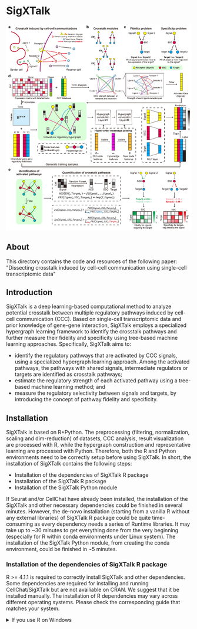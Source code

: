 # SigXTalk
![Figure](/Fig1.jpg)
## About
This directory contains the code and resources of the following paper:
"Dissecting crosstalk induced by cell-cell communication using single-cell transcriptomic data"

## Introduction
SigXTalk is a deep learning-based computational method to analyze potential crosstalk between multiple regulatory pathways induced by cell-cell communication (CCC). Based on single-cell transcriptomic data and prior knowledge of gene-gene interaction, SigXTalk employs a specialized hypergraph learning framework to identify the crosstalk pathways and further measure their fidelity and specificity using tree-based machine learning approaches. Specifically, SigXTalk aims to:
- identify the regulatory pathways that are activated by CCC signals, using a specialized hypergraph learning approach. Among the activated pathways, the pathways with shared signals, intermediate regulators or targets are identified as crosstalk pathways;
- estimate the regulatory strength of each activated pathway using a tree-based machine learning method; and 
- measure the regulatory selectivity between signals and targets, by introducing the concept of pathway fidelity and specificity.

## Installation
SigXTalk is based on R+Python. The preprocessing (filtering, normalization, scaling and dim-reduction) of datasets, CCC analysis, result visualization are processed with R, while the hypergraph construction and representative learning are processed with Python. Therefore, both the R and Python environments need to be correctly setup before using SigXTalk. In short, the installation of SigXTalk contains the following steps:
- Installation of the dependencies of SigXTalk R package
- Installation of the SigXTalk R package
- Installation of the SigXTalk Python module

If Seurat and/or CellChat have already been installed, the installation of the SigXTalk and other necessary dependencies could be finished in several minutes. However, the de-novo installation (starting from a vanilla R without any external libraries) of SigXTalk R package could be quite time-consuming as every dependency needs a series of Runtime libraries. It may take up to ~30 minutes to get everything done from the very beginning (especially for R within conda environments under Linux system).
The installation of the SigXTalk Python module, from creating the conda environment, could be finished in ~5 minutes.


### Installation of the dependencies of SigXTalk R package
R >= 4.1.1 is required to correctly install SigXTalk and other dependencies.
Some dependencies are required for installing and running CellChat/SigXTalk but are not availiable on CRAN. We suggest that it be installed manually.
The installation of R dependencies may vary across different operating systems. Please check the corresponding guide that matches your system.

<details>
  <summary>If you use R on Windows</summary>
If you haven't installed Rtools on Windows (which is usually not automatically installed with R), please see [here](https://cran.r-project.org/bin/windows/Rtools/).
Some dependencies are required for installing and running CellChat/SigXTalk but are not availiable on CRAN. We suggest that it be installed manually.
  ```
  if (!require("devtools", quietly = TRUE))
      install.packages("devtools")  # If you haven't installed devtools before, it may take several minutes.
  
  package_list <- c("Biobase","BiocNeighbors","ComplexHeatmap","BiocGenerics")
  if (!require("BiocManager", quietly = TRUE))
      install.packages("BiocManager") 
  BiocManager::install(package_list)
  ```
</details>
```

<details>
  <summary>MacOS users</summary>
```
if (!require("devtools", quietly = TRUE))
    install.packages("devtools")  # If you haven't installed devtools before, it may take several minutes.

package_list <- c("Biobase","BiocNeighbors","ComplexHeatmap","BiocGenerics")
if (!require("BiocManager", quietly = TRUE))
    install.packages("BiocManager") 
BiocManager::install(package_list)
```

</details>
```
<details>
  <summary>Windows users</summary>
If you haven't installed Rtools on Windows (which is usually not automatically installed with R), please see [here](https://cran.r-project.org/bin/windows/Rtools/).
Some dependencies are required for installing and running CellChat/SigXTalk but are not availiable on CRAN. We suggest that it be installed manually.
  ```
  if (!require("devtools", quietly = TRUE))
      install.packages("devtools")  # If you haven't installed devtools before, it may take several minutes.
  
  package_list <- c("Biobase","BiocNeighbors","ComplexHeatmap","BiocGenerics")
  if (!require("BiocManager", quietly = TRUE))
      install.packages("BiocManager") 
  BiocManager::install(package_list)
  ```
</details>
```

* If you are using R within a conda/mamba environment (especially if R is newly installed), the installation of dependencies (especially Seurat and CellChat) may become quite time-consuming and even annoying. You need to install additional libraries using command lines (not in R) before installing the dependencies:
```
conda install -c conda-forge \
  r-devtools r-ggplot2 r-svglite r-ggrepel \
  r-cowplot r-patchwork r-ggpubr r-ggnetwork r-plotly \
  r-mass r-lattice freetype libpng libxml2 libcurl openssl libuv cmake 
# If you are using mamba, simply replace 'conda' with 'mamba' (but keep 'conda-forge' unchanged)
``` 
### Installation of the SigXTalk R package
If you install SigXTalk on Windows, you will need to install Rtools. If you did not install Rtools while installing R/Rstudio, please see this [guide]
To install the SigXTalk R package, you may either install from remote or from local.

OPTION 1: remote installation. Run the following command in R:
```
devtools::install_github("LithiumHou/SigXTalk", dependencies = T, upgrade = "always")
```
Note: using `devtools::install_github` in Rstudio sometimes causes a github's token issue. In this case, you may need to generate a token. Please see [here](https://usethis.r-lib.org/articles/git-credentials.html). Alternatively, you may try local installation (see below).

OPTION 2: install from local. You may download or clone the SigXTalk repository to your device and run:
```
if (!require("devtools", quietly = TRUE))
    install.packages("devtools") 
devtools::install("/path/to/SigXTalk") # Replace it with the path where you store the SigXTalk repository
```
* CellChat is one of the non-CRAN dependencies required by SigXTalk. If you encounter any issue while installing CellChat, please visit the [CellChat homepage](https://github.com/jinworks/CellChat) for troubleshooting.

### Installation of the SigXTalk Python module 
SigXTalk requires a Python module to operate correctly. We strongly recommend that an independent python environment be created to run SigXTalk.
If you are using conda (Anaconda or Miniconda) environments:
```
conda create -n SigXTalk_py python=3.8
conda activate SigXTalk_py
```
Alternatively, if you prefer mamba environments:
```
mamba create --name SigXTalk_py python=3.8
mamba activate SigXTalk_py
```
If you want to use your own environment, please make sure the version of your Python version is 3.8.X. 
The Python library torch is necessary to perform the deep learning in SigXTalk, which could be run on both CUDA and CPU device. We strongly recommend using CUDA (for Linux and Windows systems only) to accelerate the training of neural network using torch.
The installation command of torch depends on your operating system and device and may cause compatibility issues (which is why we prefer a separated installation of torch instead of integrating it to the installation of other dependencies). If you encounter any issue, or want to know more details, please visit the [torch installation guide](https://pytorch.org/get-started/locally/).

```
# On Linux or Windows
pip install torch==1.13.1+cu117 --extra-index-url https://download.pytorch.org/whl/cu117
# On OSX
pip install torch==1.13.1
```
If you do not have a CUDA device, you may use the CPU version of torch. However, it could be quite time-consuming.
```
# On Linux or Windows
pip install torch==1.13.1+cpu --extra-index-url https://download.pytorch.org/whl/cpu
# On OSX
pip install torch==1.13.1
```
Then, install the SigXTalk's python dependency from GitHub: 

OPTION 1： If you have `git` installed on your device, you may install it remotely:
```
# Please make sure you are still in the SigXTalk_py environment
pip install git+https://github.com/LithiumHou/SigXTalk.git#subdirectory=pythoncodes
```
OPTION 2: If the above command does not work, you may manually clone the `pythoncodes` directory to your device and run the following command:
```
cd .../pythoncodes
pip install .
```
You are all set! You are now ready to perform the SigXTalk analysis.

## Usage

### Basic Usage
```
# Infer the cell-cell communication
LR_original <- Infer_CCI(SeuratObj, cell_anno, use_spatial = F, db_use = "human")
# Prepare the input for the HGNN+ module
Prepare_Input_New(SeuratObj, target_type, TGs = TG_used, CCC_results = LR_original, RecTFDB, TFTGDB, data_dir = input_dir,
                  assay = "RNA", datatype = "scale.data")
# Perform the HGNN
system2(conda_python, args = c("pythoncodes/main_new.py", paste("--project",shQuote(args.project)), paste("--target_type",args.target)))
# Calculate the PRS
ress <- PRS_calc(Exp_clu, RTFTG_results, cutoff = 0.1)
# Visualize the results
PlotXT_Alluvial(results_filtered, TG_used, min_weight = 0.8)
```
### Demo
A step-by-step tutorial to show the functionality of SigXTalk could be viewed [here](/vignettes/demo.md).

## License
SigXTalk is licensed under the MIT License.



